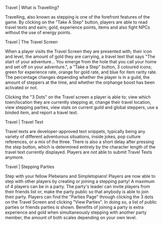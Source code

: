 Travel |  What is Travelling? 

Travelling, also known as stepping is one of the forefront features of the game. By clicking on the "Take A Step" button, players are able to read travel texts and earn; gold, experience points, items and also fight NPCs without the use of energy points.


Travel | The Travel Screen

When a player visits the Travel Screen they are presented with; their icon and level, the amount of gold they are carrying, a travel text that says "The start of your adventure...
You emerge from the hole that you call your home and set off on your adventure.", a "Take a Step" button, 3 coloured icons; green for experience rate, orange for gold rate, and blue for item rarity rate. The percentage changes depending whether the player is in a guild, the amount of steppers at the time, and whether the orphange boost has been activated or not. 

Clicking the "3 Dots" on the Travel screen a player is able to; view which town/location they are currently stepping at, change their travel location, view stepping parties, view stats on current guild and global steppers, use a binded item, and report a travel text.


Travel | Travel Text 

Travel texts are developer-approved text snippets, typically being any variety of different adventurous situations, inside jokes, pop culture references, or a mix of the three. There is also a short delay after pressing the step button, which is determined entirely by the character length of the travel text currently displayed. Players are not able to submit Travel Texts anymore.


Travel | Stepping Parties 

Step with your fellow Plebeians and Simpletopians! Players are now able to step with other players by creating or joining a stepping party! A maximum of 4 players can be in a party. The party's leader can invite players from their friends list or, make the party public so that anybody is able to join their party. Players can find the "Parties Page" through clicking the 3 dots on the Travel Screen and clicking "View Parties". In doing so, a list of public parties or friends parties is shown. Benefits of joining a party is extra experience and gold when simultaneously stepping with another party member, the amount of both scales depending on your own level.


